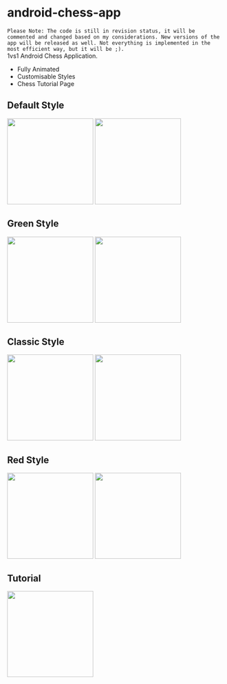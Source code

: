 # android-chess-app
`Please Note: The code is still in revision status, it will be commented and changed based on my considerations. New versions of the app will be released as well. Not everything is implemented in the most efficient way, but it will be ;).` <br>
1vs1 Android Chess Application. <br>
- Fully Animated
- Customisable Styles
- Chess Tutorial Page
## Default Style
<img src="https://user-images.githubusercontent.com/93838932/198877785-82b9350e-8639-42e3-a68b-f68332599939.png" width=200></img>
<img src="https://user-images.githubusercontent.com/93838932/198877941-ed063fc1-68bd-4f67-b7ff-ea0234eaac71.png" width=200></img>
## Green Style
<img src="https://user-images.githubusercontent.com/93838932/198877951-743c342f-cb29-40e8-9991-8e6509067c0d.png" width=200></img>
<img src="https://user-images.githubusercontent.com/93838932/198877954-c1ef2289-ff90-4df1-9908-ced87f89880f.png" width=200></img>
## Classic Style
<img src="https://user-images.githubusercontent.com/93838932/198877957-0d9d4b04-03ea-4f28-a14d-a2f2a58417d6.png" width=200></img>
<img src="https://user-images.githubusercontent.com/93838932/198877961-95536f06-4b3c-43cc-a95f-5e68da3dd239.png" width=200></img>
## Red Style
<img src="https://user-images.githubusercontent.com/93838932/198877964-6446ba1c-ca41-4a7a-bff6-b9248a367ea2.png" width=200></img>
<img src="https://user-images.githubusercontent.com/93838932/198877967-1416b1e9-c0c2-4ef2-8cc2-45e04676c1d8.png" width=200></img>
## Tutorial
<img src="https://user-images.githubusercontent.com/93838932/198877944-0af7a36a-0277-4ba8-8db5-5749fa2183ad.png" width=200></img>
